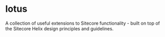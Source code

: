# lotus
A collection of useful extensions to Sitecore functionality - built on top of the Sitecore Helix design principles and guidelines.
